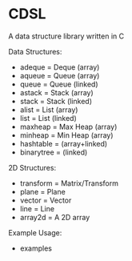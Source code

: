 CDSL
====

A data structure library written in C

Data Structures:

* adeque = Deque (array)
* aqueue = Queue (array)
* queue = Queue (linked)
* astack = Stack (array)
* stack = Stack (linked)
* alist = List (array)
* list = List (linked)
* maxheap = Max Heap (array)
* minheap = Min Heap (array)
* hashtable = (array+linked)
* binarytree = (linked)

2D Structures:

* transform = Matrix/Transform
* plane = Plane
* vector = Vector
* line = Line
* array2d = A 2D array

Example Usage:

* examples
